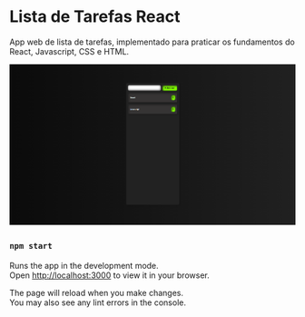 # Lista de Tarefas React

App web de lista de tarefas, implementado para praticar
os fundamentos do React, Javascript, CSS e HTML.

![alt_text](https://github.com/brunofelixf/lista_de_tarefas/blob/main/Lista.png?raw=true)

### `npm start`

Runs the app in the development mode.\
Open [http://localhost:3000](http://localhost:3000) to view it in your browser.

The page will reload when you make changes.\
You may also see any lint errors in the console.
